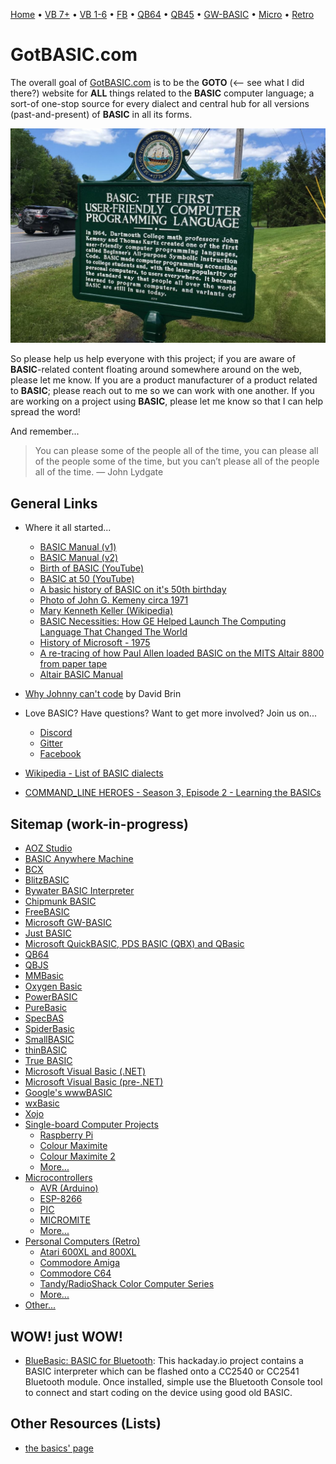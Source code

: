 [Home](https://gotbasic.com) • [VB 7+](vb.md) • [VB 1-6](vb6.md) • [FB](freebasic.md) • [QB64](qb64.md) • [QB45](qb.md) • [GW-BASIC](gw-basic.md) • [Micro](micro.md) • [Retro](retro.md)

# GotBASIC.com

The overall goal of [GotBASIC.com](https://gotBASIC.com) is to be the **GOTO** (<-- see what I did there?) website for __**ALL**__ things related to the **BASIC** computer language; a sort-of  one-stop source for every dialect and central hub for all versions (past-and-present) of **BASIC** in all its forms.

[![BASIC Historical Marker](images/historical_marker.jpg)](https://granitegeek.concordmonitor.com/2019/06/11/finally-a-historical-marker-that-talks-about-something-important/)

So please help us help everyone with this project; if you are aware of **BASIC**-related content floating around somewhere around on the web, please let me know.  If you are a product manufacturer of a product related to **BASIC**; please reach out to me so we can work with one another.  If you are working on a project using **BASIC**, please let me know so that I can help spread the word!

And remember...

> You can please some of the people all of the time, you can please all of the people some of the time, but you can’t please all of the people all of the time. ― John Lydgate

## General Links

  - Where it all started...
    - [BASIC Manual (v1)](https://www.dartmouth.edu/basicfifty/basicmanual_1964.pdf)
    - [BASIC Manual (v2)](http://www.bitsavers.org/pdf/dartmouth/BASIC_Oct64.pdf)
    - [Birth of BASIC (YouTube)](https://youtu.be/WYPNjSoDrqw)
    - [BASIC at 50 (YouTube)](https://youtu.be/gxo9LVIgOiI)
    - [A basic history of BASIC on it's 50th birthday](https://www.gamedeveloper.com/business/a-basic-history-of-basic-on-its-50th-birthday)
    - [Photo of John G. Kemeny circa 1971](https://www.facebook.com/photo.php?fbid=3231692710177167&set=gm.2801583449951637&type=3&eid=ARBtSSg1CovWA2io5tfAxHmmAPipYiSrENWlV7gpvv7y37WUdFsJ9hCG0VFfODJdf76_IVQ3k6fOEczC&ifg=1)
    - [Mary Kenneth Keller (Wikipedia)](https://en.wikipedia.org/wiki/Mary_Kenneth_Keller)
    - [BASIC Necessities: How GE Helped Launch The Computing Language That Changed The World](https://www.ge.com/reports/basic-necessities-how-ge-helped-launch-the-computing-language-that-changed-the-world/)
    - [History of Microsoft - 1975](https://youtu.be/BLaMbaVT22E)
    - [A re-tracing of how Paul Allen loaded BASIC on the MITS Altair 8800 from paper tape](https://youtu.be/2wEyqJnhec8)
    - [Altair BASIC Manual](http://www.virtualaltair.com/virtualaltair.com/PDF/AltairBasic_1275.pdf)

- [Why Johnny can't code](https://www.salon.com/test2/2006/09/14/basic_2) by David Brin

- Love BASIC? Have questions?  Want to get more involved?  Join us on...
  - [Discord](https://discord.gg/V9U5dMRs)
  - [Gitter](https://gitter.im/GotBASIC/community)
  - [Facebook](https://www.facebook.com/groups/gotbasic)
- [Wikipedia - List of BASIC dialects](https://en.wikipedia.org/wiki/List_of_BASIC_dialects)
- [COMMAND_LINE HEROES - Season 3, Episode 2 - Learning the BASICs](https://www.redhat.com/en/command-line-heroes/season-3/learning-the-basics)  

## Sitemap (work-in-progress)

- [AOZ Studio](aozstudio.md)
- [BASIC Anywhere Machine](bam.md)
- [BCX](bcx.md)
- [BlitzBASIC](blitz.md)
- [Bywater BASIC Interpreter](bywater.md)
- [Chipmunk BASIC](chipmunk.md)
- [FreeBASIC](freebasic.md)
- [Microsoft GW-BASIC](gw-basic.md)
- [Just BASIC](justbasic.md)
- [Microsoft QuickBASIC, PDS BASIC (QBX) and QBasic](qb.md)
- [QB64](qb64.md)
- [QBJS](qbjs.md)
- [MMBasic](mmbasic.md)
- [Oxygen Basic](oxygen.md)
- [PowerBASIC](powerbasic.md)
- [PureBasic](purebasic.md)
- [SpecBAS](specbas.md)
- [SpiderBasic](spiderbasic.md)
- [SmallBASIC](smallbasic.md)
- [thinBASIC](thinbasic.md)
- [True BASIC](truebasic.md)
- [Microsoft Visual Basic (.NET)](vb.md)
- [Microsoft Visual Basic (pre-.NET)](vb6.md)
- [Google's wwwBASIC](wwwbasic.md)
- [wxBasic](wxbasic.md)
- [Xojo](xojo.md)
- [Single-board Computer Projects](singleboard.md)
  - [Raspberry Pi](pi.md)
  - [Colour Maximite](cmm1.md)
  - [Colour Maximite 2](cmm2.md)
  - [More...](singleboard.md)
- [Microcontrollers](micro.md)
  - [AVR (Arduino)](avr.md)
  - [ESP-8266](esp.md)
  - [PIC](pic.md)
  - [MICROMITE](micromite.md)
  - [More...](micro.md)
- [Personal Computers (Retro)](retro.md)
  - [Atari 600XL and 800XL](atari.md)
  - [Commodore Amiga](amiga.md)
  - [Commodore C64](c64.md)
  - [Tandy/RadioShack Color Computer Series](coco.md)
  - [More...](retro.md)
- [Other...](other.md)

## WOW! just WOW!

- [BlueBasic: BASIC for Bluetooth](https://hackaday.io/project/2386-bluebasic-basic-for-bluetooth): This hackaday.io project contains a BASIC interpreter which can be flashed onto a CC2540 or CC2541 Bluetooth module. Once installed, simple use the Bluetooth Console tool to connect and start coding on the device using good old BASIC.

## Other Resources (Lists)

- [the basics' page](http://basic.mindteq.com/)
